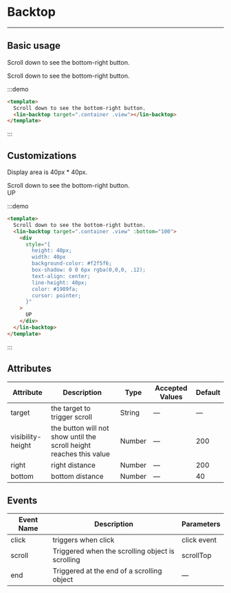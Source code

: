 # Backtop

---

## Basic usage

Scroll down to see the bottom-right button.

<div class='demo-block'>
Scroll down to see the bottom-right button.
<lin-backtop target=".container .view"></lin-backtop>
</div>

:::demo

```html
<template>
  Scroll down to see the bottom-right button.
  <lin-backtop target=".container .view"></lin-backtop>
</template>
```

:::

## Customizations

Display area is 40px \* 40px.

<div class='demo-block'>
Scroll down to see the bottom-right button.
<lin-backtop target=".container .view" :bottom="100">
<div
      style="{
        height: 40px;
        width: 40px;
        background-color: #f2f5f6;
        box-shadow: 0 0 6px rgba(0,0,0, .12);
        text-align: center;
        line-height: 40px;
        color: #1989fa;
        cursor: pointer;
      }"
    >
      UP
    </div>
</lin-backtop>
</div>

:::demo

```html
<template>
  Scroll down to see the bottom-right button.
  <lin-backtop target=".container .view" :bottom="100">
    <div
      style="{
        height: 40px;
        width: 40px
        background-color: #f2f5f6;
        box-shadow: 0 0 6px rgba(0,0,0, .12);
        text-align: center;
        line-height: 40px;
        color: #1989fa;
        cursor: pointer;
      }"
    >
      UP
    </div>
  </lin-backtop>
</template>
```

:::

## Attributes

| Attribute         | Description                                                         | Type   | Accepted Values | Default |
| ----------------- | ------------------------------------------------------------------- | ------ | --------------- | ------- |
| target            | the target to trigger scroll                                        | String | —               | —       |
| visibility-height | the button will not show until the scroll height reaches this value | Number | —               | 200     |
| right             | right distance                                                      | Number | —               | 200     |
| bottom            | bottom distance                                                     | Number | —               | 40      |

## Events

| Event Name | Description                                      | Parameters  |
| ---------- | ------------------------------------------------ | ----------- |
| click      | triggers when click                              | click event |
| scroll     | Triggered when the scrolling object is scrolling | scrollTop   |
| end        | Triggered at the end of a scrolling object       | —           |
